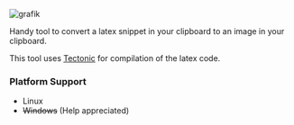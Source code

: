![grafik](https://user-images.githubusercontent.com/17803932/192357841-2d69a09a-5caf-4061-ad38-8a86be33773c.png)

Handy tool to convert a latex snippet in your clipboard to an image in your clipboard.

This tool uses [Tectonic](https://tectonic-typesetting.github.io/en-US/) for compilation of the latex code.

### Platform Support
- Linux
- ~~Windows~~ (Help appreciated)